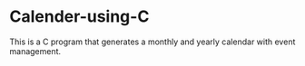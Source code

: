 # Calender-using-C
This is a C program that generates a monthly and yearly calendar with event management.

